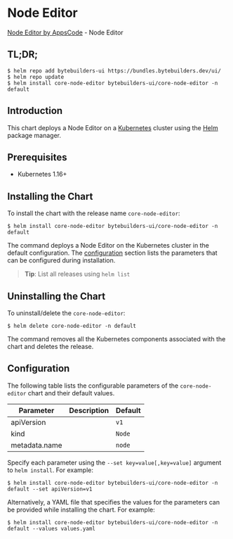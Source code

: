 # Node Editor

[Node Editor by AppsCode](https://byte.builders) - Node Editor

## TL;DR;

```console
$ helm repo add bytebuilders-ui https://bundles.bytebuilders.dev/ui/
$ helm repo update
$ helm install core-node-editor bytebuilders-ui/core-node-editor -n default
```

## Introduction

This chart deploys a Node Editor on a [Kubernetes](http://kubernetes.io) cluster using the [Helm](https://helm.sh) package manager.

## Prerequisites

- Kubernetes 1.16+

## Installing the Chart

To install the chart with the release name `core-node-editor`:

```console
$ helm install core-node-editor bytebuilders-ui/core-node-editor -n default
```

The command deploys a Node Editor on the Kubernetes cluster in the default configuration. The [configuration](#configuration) section lists the parameters that can be configured during installation.

> **Tip**: List all releases using `helm list`

## Uninstalling the Chart

To uninstall/delete the `core-node-editor`:

```console
$ helm delete core-node-editor -n default
```

The command removes all the Kubernetes components associated with the chart and deletes the release.

## Configuration

The following table lists the configurable parameters of the `core-node-editor` chart and their default values.

|   Parameter   | Description | Default |
|---------------|-------------|---------|
| apiVersion    |             | `v1`    |
| kind          |             | `Node`  |
| metadata.name |             | `node`  |


Specify each parameter using the `--set key=value[,key=value]` argument to `helm install`. For example:

```console
$ helm install core-node-editor bytebuilders-ui/core-node-editor -n default --set apiVersion=v1
```

Alternatively, a YAML file that specifies the values for the parameters can be provided while
installing the chart. For example:

```console
$ helm install core-node-editor bytebuilders-ui/core-node-editor -n default --values values.yaml
```

